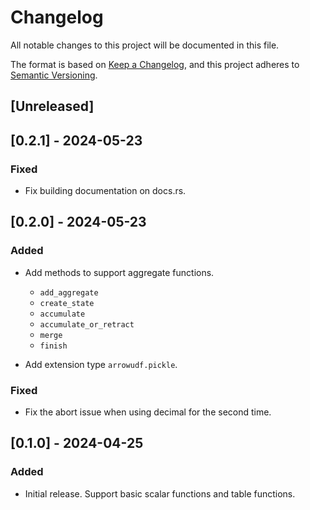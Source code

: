 # Changelog

All notable changes to this project will be documented in this file.

The format is based on [Keep a Changelog](https://keepachangelog.com/en/1.0.0/),
and this project adheres to [Semantic Versioning](https://semver.org/spec/v2.0.0.html).

## [Unreleased]

## [0.2.1] - 2024-05-23

### Fixed

- Fix building documentation on docs.rs.

## [0.2.0] - 2024-05-23

### Added

- Add methods to support aggregate functions.
    - `add_aggregate`
    - `create_state`
    - `accumulate`
    - `accumulate_or_retract`
    - `merge`
    - `finish`

- Add extension type `arrowudf.pickle`.

### Fixed

- Fix the abort issue when using decimal for the second time.

## [0.1.0] - 2024-04-25

### Added

- Initial release. Support basic scalar functions and table functions.
